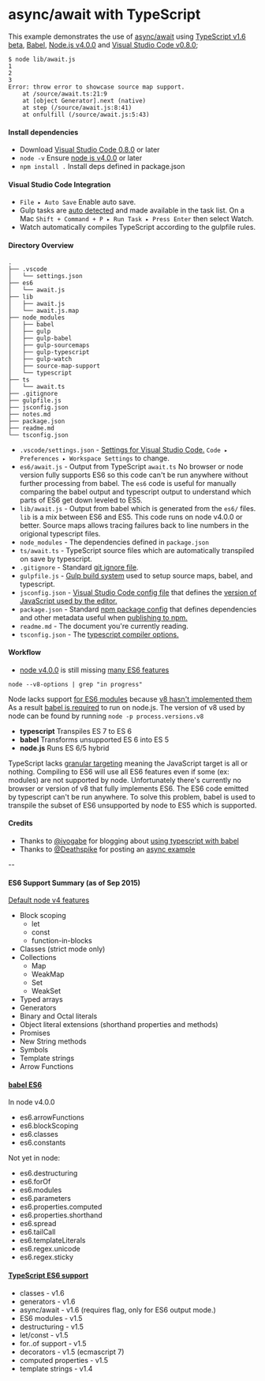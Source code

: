 # async/await with TypeScript

This example demonstrates the use of [async/await](https://github.com/lukehoban/ecmascript-asyncawait)
using [TypeScript v1.6 beta](blogs.msdn.com/b/typescript/archive/2015/09/02/announcing-typescript-1-6-beta-react-jsx-better-error-checking-and-more.aspx),
[Babel](http://babeljs.io/), [Node.js v4.0.0](https://nodejs.org/en/blog/release/v4.0.0/)
and [Visual Studio Code v0.8.0](https://code.visualstudio.com/);

```
$ node lib/await.js
1
2
3
Error: throw error to showcase source map support.
    at /source/await.ts:21:9
    at [object Generator].next (native)
    at step (/source/await.js:8:41)
    at onfulfill (/source/await.js:5:43)
 ```

#### Install dependencies
- Download [Visual Studio Code 0.8.0](https://code.visualstudio.com/Updates/) or later
- `node -v` Ensure [node is v4.0.0](https://nodejs.org/en/) or later
- `npm install .` Install deps defined in package.json

#### Visual Studio Code Integration

- `File ▸ Auto Save` Enable auto save.
- Gulp tasks are [auto detected](https://code.visualstudio.com/Docs/editor/tasks)
  and made available in the task list. 
  On a Mac `Shift + Command + P ▸ Run Task ▸ Press Enter` then select Watch.
- Watch automatically compiles TypeScript according to the gulpfile rules.
  
#### Directory Overview

```
.
├── .vscode
│   └── settings.json
├── es6
│   └── await.js
├── lib
│   ├── await.js
│   └── await.js.map
├── node_modules
│   ├── babel
│   ├── gulp
│   ├── gulp-babel
│   ├── gulp-sourcemaps
│   ├── gulp-typescript
│   ├── gulp-watch
│   ├── source-map-support
│   └── typescript
├── ts
│   └── await.ts
├── .gitignore
├── gulpfile.js
├── jsconfig.json
├── notes.md
├── package.json
├── readme.md
└── tsconfig.json
```

- `.vscode/settings.json` - [Settings for Visual Studio Code.](https://code.visualstudio.com/Docs/editor/customization)
`Code ▸ Preferences ▸ Workspace Settings` to change.
- `es6/await.js` - Output from TypeScript `await.ts` No browser or node version fully supports ES6 so this code
 can't be run anywhere without further processing from babel. The `es6` code is useful for manually comparing the
 babel output and typescript output to understand which parts of ES6 get down leveled to ES5.
- `lib/await.js` - Output from babel which is generated from the `es6/` files. `lib` is a mix between ES6 and ES5.
 This code runs on node v4.0.0 or better. Source maps allows tracing failures back to line numbers in
 the origional typescript files.
- `node_modules` - The dependencies defined in `package.json`
- `ts/await.ts` - TypeScript source files which are automatically transpiled on save by typescript.
- `.gitignore` - Standard [git ignore file](http://git-scm.com/docs/gitignore).
- `gulpfile.js` - [Gulp build system](https://github.com/gulpjs/gulp) used to setup source maps, babel, and typescript.
- `jsconfig.json` - [Visual Studio Code config file](http://blogs.msdn.com/b/vscode/archive/2015/07/06/vs-code-es6.aspx)
that defines the [version of JavaScript used by the editor.](https://code.visualstudio.com/Docs/languages/javascript)
- `package.json` - Standard [npm package config](https://docs.npmjs.com/files/package.json) that defines dependencies
and other metadata useful when [publishing to npm.](https://www.npmjs.com/)
- `readme.md` - The document you're currently reading.
- `tsconfig.json` - The [typescript compiler options.](https://github.com/Microsoft/TypeScript/wiki/tsconfig.json)

#### Workflow

- [node v4.0.0](https://nodejs.org/en/blog/release/v4.0.0/) is still missing [many ES6 features](https://nodejs.org/en/docs/es6/)

`node --v8-options | grep "in progress"`

Node lacks support [for ES6 modules](https://github.com/nodejs/node/issues/2760#issuecomment-138858677) because [v8 hasn't implemented them](https://code.google.com/p/v8/issues/detail?id=1569)
As a result [babel is required](http://babeljs.io/) to run on node.js. The version of v8 used by node can be found by running `node -p process.versions.v8`

- **typescript** Transpiles ES 7 to ES 6
- **babel** Transforms unsupported ES 6 into ES 5
- **node.js** Runs ES 6/5 hybrid

TypeScript lacks [granular targeting](https://github.com/Microsoft/TypeScript/issues/4692) meaning the JavaScript target is
all or nothing. Compiling to ES6 will use all ES6 features even if some (ex: modules) are not supported by node. Unfortunately
there's currently no browser or version of v8 that fully implements ES6. The ES6 code emitted by typescript can't be run anywhere.
To solve this problem, babel is used to transpile the subset of ES6 unsupported by node to ES5 which is supported.

#### Credits

- Thanks to [@ivogabe](https://github.com/ivogabe) for blogging about [using typescript with babel](http://dev.ivogabe.com/combine-typescript-with-babel/)
- Thanks to [@Deathspike](https://github.com/Deathspike) for posting an [async example](https://github.com/Microsoft/TypeScript/issues/1664#issuecomment-129745146)

--

#### ES6 Support Summary (as of Sep 2015)

[Default node v4 features](https://nodejs.org/en/docs/es6/)

- Block scoping
  - let
  - const
  - function-in-blocks
- Classes (strict mode only)
- Collections
  - Map
  - WeakMap
  - Set
  - WeakSet
- Typed arrays
- Generators
- Binary and Octal literals
- Object literal extensions (shorthand properties and methods)
- Promises
- New String methods
- Symbols
- Template strings
- Arrow Functions

#### [babel ES6](http://babeljs.io/docs/advanced/transformers/)

In node v4.0.0

- es6.arrowFunctions
- es6.blockScoping
- es6.classes
- es6.constants

Not yet in node:

- es6.destructuring
- es6.forOf
- es6.modules
- es6.parameters
- es6.properties.computed
- es6.properties.shorthand
- es6.spread
- es6.tailCall
- es6.templateLiterals
- es6.regex.unicode
- es6.regex.sticky

#### [TypeScript ES6 support](https://github.com/Microsoft/TypeScript/wiki/What's-new-in-TypeScript)

- classes - v1.6
- generators - v1.6
- async/await - v1.6 (requires flag, only for ES6 output mode.)
- ES6 modules - v1.5
- destructuring - v1.5
- let/const - v1.5
- for..of support - v1.5
- decorators - v1.5 (ecmascript 7)
- computed properties - v1.5
- template strings - v1.4
